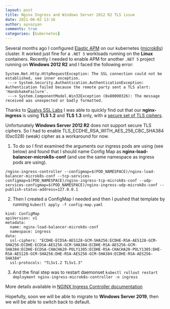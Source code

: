 ```yaml
---
layout: post
title: Nginx Ingress and Windows Server 2012 R2 TLS issue
date: 2021-06-02 13:16
author: ayvazyan
comments: true
categories: [kubernetes]
---
```


Several months ago I configured [Elastic APM](https://www.elastic.co/apm) on our  kubernetes ([microk8s](https://microk8s.io)) cluster. 
It worked just fine for a `.NET 5` workloads running on the **Linux** containers.
Recently I needed to enable APM for another `.NET 5` project running on **Windows 2012 R2** and I faced the following error:
```
System.Net.Http.HttpRequestException: The SSL connection could not be established, see inner exception.
 ---> System.Security.Authentication.AuthenticationException: Authentication failed because the remote party sent a TLS alert: 'HandshakeFailure'.
 ---> System.ComponentModel.Win32Exception (0x80090326): The message received was unexpected or badly formatted.
 ```

Thanks to [Qualys SSL Labs](https://www.ssllabs.com/ssltest/index.html) I was able to quickly find out that our **nginx-ingress** is using **TLS 1.2** and **TLS 1.3** only, with a [secure set of TLS ciphers](https://kubernetes.github.io/ingress-nginx/user-guide/tls/#default-tls-version-and-ciphers).

Unfortunately **Windows Server 2012 R2** does not support secure TLS ciphers. So I had to enable TLS_ECDHE_RSA_WITH_AES_256_CBC_SHA384 (0xc028) (weak) cipher as a workaround for now. 

1. To do so I first examined the arguments our ingress pods are using (see below) and found that I should name Config Map as **nginx-load-balancer-microk8s-conf** (and use the same namespace as ingress pods are using).
```
/nginx-ingress-controller --configmap=$(POD_NAMESPACE)/nginx-load-balancer-microk8s-conf --tcp-services-configmap=$(POD_NAMESPACE)/nginx-ingress-tcp-microk8s-conf --udp-services-configmap=$(POD_NAMESPACE)/nginx-ingress-udp-microk8s-conf --publish-status-address=127.0.0.1
```

2. Then I created a ConfigMap I needed and then I pushed that template by running `kubectl apply -f config-map.yaml`
```
kind: ConfigMap
apiVersion: v1
metadata:
  name: nginx-load-balancer-microk8s-conf
  namespace: ingress
data:
  ssl-ciphers: "ECDHE-ECDSA-AES128-GCM-SHA256:ECDHE-RSA-AES128-GCM-SHA256:ECDHE-ECDSA-AES256-GCM-SHA384:ECDHE-RSA-AES256-GCM-SHA384:ECDHE-ECDSA-CHACHA20-POLY1305:ECDHE-RSA-CHACHA20-POLY1305:DHE-RSA-AES128-GCM-SHA256:DHE-RSA-AES256-GCM-SHA384:ECDHE-RSA-AES256-SHA384"
  ssl-protocols: "TLSv1.2 TLSv1.3"
```

3. And the final step was to restart daemonset `kubectl rollout restart deployment nginx-ingress-microk8s-controller -n ingress`

More details available in [NGINX Ingress Controller documentation](https://kubernetes.github.io/ingress-nginx/user-guide/tls/#default-tls-version-and-ciphers)

Hopefully, soon we will be able to migrate to **Windows Server 2019**, then we will be able to switch back to default.

